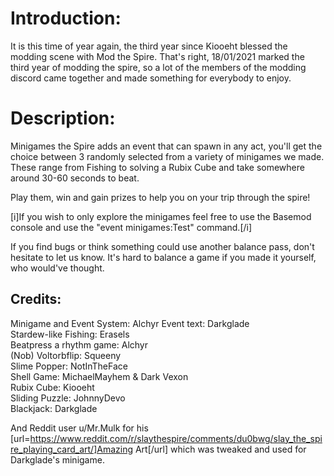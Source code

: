 # Introduction:
It is this time of year again, the third year since Kiooeht blessed the modding scene with Mod the Spire. That's right, 18/01/2021 marked the third year of modding the spire, so a lot of the members of the modding discord came together and made something for everybody to enjoy.

# Description:
Minigames the Spire adds an event that can spawn in any act, you'll get the choice between 3 randomly selected from a variety of minigames we made. These range from Fishing to solving a Rubix Cube and take somewhere around 30-60 seconds to beat.  
  
Play them, win and gain prizes to help you on your trip through the spire!

[i]If you wish to only explore the minigames feel free to use the Basemod console and use the "event minigames:Test" command.[/i]

If you find bugs or think something could use another balance pass, don't hesitate to let us know. It's hard to balance a game if you made it yourself, who would've thought.

## Credits:
Minigame and Event System: Alchyr 
Event text: Darkglade  
Stardew-like Fishing: Erasels  
Beatpress a rhythm game: Alchyr  
(Nob) Voltorbflip: Squeeny  
Slime Popper: NotInTheFace  
Shell Game: MichaelMayhem & Dark Vexon  
Rubix Cube: Kiooeht  
Sliding Puzzle: JohnnyDevo  
Blackjack: Darkglade  

And Reddit user u/Mr.Mulk for his [url=https://www.reddit.com/r/slaythespire/comments/du0bwg/slay_the_spire_playing_card_art/]Amazing Art[/url] which was tweaked and used for Darkglade's minigame.
